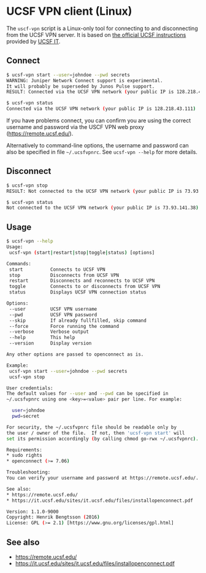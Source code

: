 # UCSF VPN client (Linux)

The `uscf-vpn` script is a Linux-only tool for connecting to and disconnecting from the UCSF VPN server.  It is based on [the official UCSF instructions](https://it.ucsf.edu/sites/it.ucsf.edu/files/installopenconnect.pdf) provided by [UCSF IT](http://it.ucsf.edu/services/vpn).

## Connect
```sh
$ ucsf-vpn start --user=johndoe --pwd secrets
WARNING: Juniper Network Connect support is experimental.
It will probably be superseded by Junos Pulse support.
RESULT: Connected via the UCSF VPN network (your public IP is 128.218.43.111)

$ ucsf-vpn status
Connected via the UCSF VPN network (your public IP is 128.218.43.111)
```

If you have problems connect, you can confirm you are using the correct username and password via the USCF VPN web proxy (https://remote.ucsf.edu/).

Alternatively to command-line options, the username and password can also be specified in file `~/.ucsfvpnrc`.  See `ucsf-vpn --help` for more details.


## Disconnect
```sh
$ ucsf-vpn stop
RESULT: Not connected to the UCSF VPN network (your public IP is 73.93.141.38)

$ ucsf-vpn status
Not connected to the UCSF VPN network (your public IP is 73.93.141.38)
```


## Usage
```sh
$ ucsf-vpn --help
Usage:
 ucsf-vpn (start|restart|stop|toggle|status) [options]

Commands:
 start          Connects to UCSF VPN
 stop           Disconnects from UCSF VPN
 restart        Disconnects and reconnects to UCSF VPN
 toggle         Connects to or disconnects from UCSF VPN
 status         Displays UCSF VPN connection status

Options:
 --user         UCSF VPN username
 --pwd          UCSF VPN password
 --skip         If already fullfilled, skip command
 --force        Force running the command
 --verbose      Verbose output
 --help         This help
 --version      Display version

Any other options are passed to openconnect as is.

Example:
 ucsf-vpn start --user=johndoe --pwd secrets
 ucsf-vpn stop

User credentials:
The default values for --user and --pwd can be specified in
~/.ucsfvpnrc using one <key>=<value> pair per line. For example:

  user=johndoe
  pwd=secret

For security, the ~/.ucsfvpnrc file should be readable only by
the user / owner of the file.  If not, then 'ucsf-vpn start' will
set its permission accordingly (by calling chmod go-rwx ~/.ucsfvpnrc).

Requirements:
* sudo rights
* openconnect (>= 7.06)

Troubleshooting:
You can verify your username and password at https://remote.ucsf.edu/.

See also:
* https://remote.ucsf.edu/
* https://it.ucsf.edu/sites/it.ucsf.edu/files/installopenconnect.pdf

Version: 1.1.0-9000
Copyright: Henrik Bengtsson (2016)
License: GPL (>= 2.1) [https://www.gnu.org/licenses/gpl.html]
```

## See also
* https://remote.ucsf.edu/
* https://it.ucsf.edu/sites/it.ucsf.edu/files/installopenconnect.pdf
